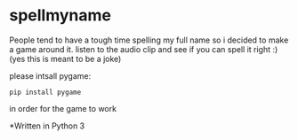 # spellmyname

People tend to have a tough time spelling my full name so i decided to make a game around it. listen to the audio clip and see if you can spell it right :) (yes this is meant to be a joke)

please intsall pygame:

`pip install pygame`

in order for the game to work

*Written in Python 3
